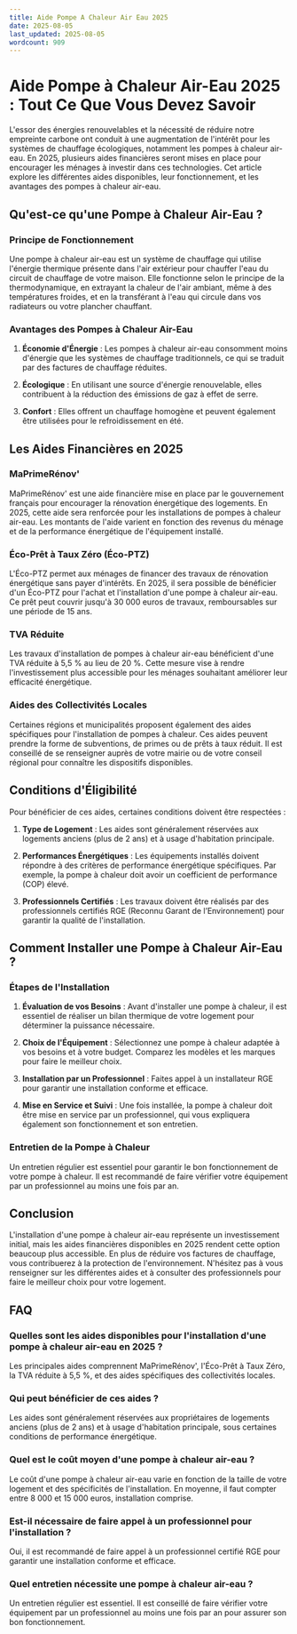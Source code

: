 ```yaml
---
title: Aide Pompe A Chaleur Air Eau 2025
date: 2025-08-05
last_updated: 2025-08-05
wordcount: 909
---
```


# Aide Pompe à Chaleur Air-Eau 2025 : Tout Ce Que Vous Devez Savoir

L'essor des énergies renouvelables et la nécessité de réduire notre empreinte carbone ont conduit à une augmentation de l'intérêt pour les systèmes de chauffage écologiques, notamment les pompes à chaleur air-eau. En 2025, plusieurs aides financières seront mises en place pour encourager les ménages à investir dans ces technologies. Cet article explore les différentes aides disponibles, leur fonctionnement, et les avantages des pompes à chaleur air-eau.

## Qu'est-ce qu'une Pompe à Chaleur Air-Eau ?

### Principe de Fonctionnement

Une pompe à chaleur air-eau est un système de chauffage qui utilise l'énergie thermique présente dans l'air extérieur pour chauffer l'eau du circuit de chauffage de votre maison. Elle fonctionne selon le principe de la thermodynamique, en extrayant la chaleur de l'air ambiant, même à des températures froides, et en la transférant à l'eau qui circule dans vos radiateurs ou votre plancher chauffant.

### Avantages des Pompes à Chaleur Air-Eau

1. **Économie d'Énergie** : Les pompes à chaleur air-eau consomment moins d'énergie que les systèmes de chauffage traditionnels, ce qui se traduit par des factures de chauffage réduites.
   
2. **Écologique** : En utilisant une source d'énergie renouvelable, elles contribuent à la réduction des émissions de gaz à effet de serre.

3. **Confort** : Elles offrent un chauffage homogène et peuvent également être utilisées pour le refroidissement en été.

## Les Aides Financières en 2025

### MaPrimeRénov'

MaPrimeRénov' est une aide financière mise en place par le gouvernement français pour encourager la rénovation énergétique des logements. En 2025, cette aide sera renforcée pour les installations de pompes à chaleur air-eau. Les montants de l'aide varient en fonction des revenus du ménage et de la performance énergétique de l'équipement installé.

### Éco-Prêt à Taux Zéro (Éco-PTZ)

L'Éco-PTZ permet aux ménages de financer des travaux de rénovation énergétique sans payer d'intérêts. En 2025, il sera possible de bénéficier d'un Éco-PTZ pour l'achat et l'installation d'une pompe à chaleur air-eau. Ce prêt peut couvrir jusqu'à 30 000 euros de travaux, remboursables sur une période de 15 ans.

### TVA Réduite

Les travaux d'installation de pompes à chaleur air-eau bénéficient d'une TVA réduite à 5,5 % au lieu de 20 %. Cette mesure vise à rendre l'investissement plus accessible pour les ménages souhaitant améliorer leur efficacité énergétique.

### Aides des Collectivités Locales

Certaines régions et municipalités proposent également des aides spécifiques pour l'installation de pompes à chaleur. Ces aides peuvent prendre la forme de subventions, de primes ou de prêts à taux réduit. Il est conseillé de se renseigner auprès de votre mairie ou de votre conseil régional pour connaître les dispositifs disponibles.

## Conditions d'Éligibilité

Pour bénéficier de ces aides, certaines conditions doivent être respectées :

1. **Type de Logement** : Les aides sont généralement réservées aux logements anciens (plus de 2 ans) et à usage d'habitation principale.

2. **Performances Énergétiques** : Les équipements installés doivent répondre à des critères de performance énergétique spécifiques. Par exemple, la pompe à chaleur doit avoir un coefficient de performance (COP) élevé.

3. **Professionnels Certifiés** : Les travaux doivent être réalisés par des professionnels certifiés RGE (Reconnu Garant de l’Environnement) pour garantir la qualité de l'installation.

## Comment Installer une Pompe à Chaleur Air-Eau ?

### Étapes de l'Installation

1. **Évaluation de vos Besoins** : Avant d'installer une pompe à chaleur, il est essentiel de réaliser un bilan thermique de votre logement pour déterminer la puissance nécessaire.

2. **Choix de l'Équipement** : Sélectionnez une pompe à chaleur adaptée à vos besoins et à votre budget. Comparez les modèles et les marques pour faire le meilleur choix.

3. **Installation par un Professionnel** : Faites appel à un installateur RGE pour garantir une installation conforme et efficace.

4. **Mise en Service et Suivi** : Une fois installée, la pompe à chaleur doit être mise en service par un professionnel, qui vous expliquera également son fonctionnement et son entretien.

### Entretien de la Pompe à Chaleur

Un entretien régulier est essentiel pour garantir le bon fonctionnement de votre pompe à chaleur. Il est recommandé de faire vérifier votre équipement par un professionnel au moins une fois par an.

## Conclusion

L'installation d'une pompe à chaleur air-eau représente un investissement initial, mais les aides financières disponibles en 2025 rendent cette option beaucoup plus accessible. En plus de réduire vos factures de chauffage, vous contribuerez à la protection de l'environnement. N'hésitez pas à vous renseigner sur les différentes aides et à consulter des professionnels pour faire le meilleur choix pour votre logement.

## FAQ

### Quelles sont les aides disponibles pour l'installation d'une pompe à chaleur air-eau en 2025 ?

Les principales aides comprennent MaPrimeRénov', l'Éco-Prêt à Taux Zéro, la TVA réduite à 5,5 %, et des aides spécifiques des collectivités locales.

### Qui peut bénéficier de ces aides ?

Les aides sont généralement réservées aux propriétaires de logements anciens (plus de 2 ans) et à usage d'habitation principale, sous certaines conditions de performance énergétique.

### Quel est le coût moyen d'une pompe à chaleur air-eau ?

Le coût d'une pompe à chaleur air-eau varie en fonction de la taille de votre logement et des spécificités de l'installation. En moyenne, il faut compter entre 8 000 et 15 000 euros, installation comprise.

### Est-il nécessaire de faire appel à un professionnel pour l'installation ?

Oui, il est recommandé de faire appel à un professionnel certifié RGE pour garantir une installation conforme et efficace.

### Quel entretien nécessite une pompe à chaleur air-eau ?

Un entretien régulier est essentiel. Il est conseillé de faire vérifier votre équipement par un professionnel au moins une fois par an pour assurer son bon fonctionnement.